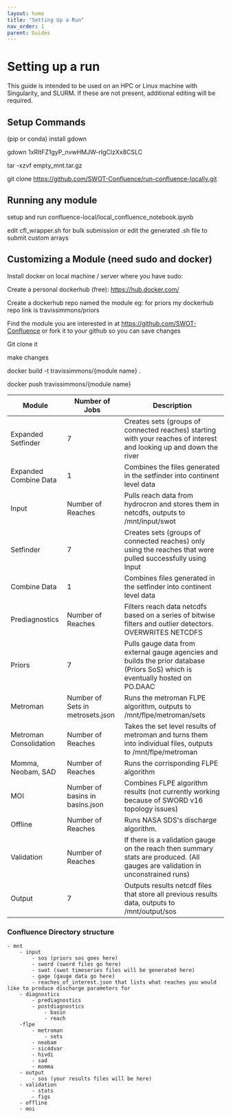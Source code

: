 ```yaml
---
layout: home
title: "Setting Up a Run"
nav_order: 1
parent: Guides
---
```


# Setting up a run

This guide is intended to be used on an HPC or Linux machine with Singularity, and SLURM. If these are not present, additional editing will be required.

## Setup Commands

(pip or conda) install gdown

gdown 1xRltFZ1gyP_nvwHMJW-rIgClzXx8CSLC

tar -xzvf empty_mnt.tar.gz

git clone https://github.com/SWOT-Confluence/run-confluence-locally.git


## Running any module

setup and run confluence-local/local_confluence_notebook.ipynb

edit cfl_wrapper.sh for bulk submission or edit the generated .sh file to submit custom arrays

## Customizing a Module (need sudo and docker)

Install docker on local machine / server where you have sudo: 

Create a personal dockerhub (free): https://hub.docker.com/

Create a dockerhub repo named the module eg: for priors my dockerhub repo link is travissimmons/priors

Find the module you are interested in at https://github.com/SWOT-Confluence or fork it to your github so you can save changes

Git clone it

make changes

docker build -t travissimmons/{module name} .

docker push travissimmons/{module name}


| Module                 | Number of Jobs                   | Description                                                                                                                    |
|------------------------|----------------------------------|--------------------------------------------------------------------------------------------------------------------------------|
| Expanded Setfinder     | 7                                | Creates sets (groups of connected reaches) starting with your reaches of interest and looking up and down the river            |
| Expanded Combine Data  | 1                                | Combines the files generated in the setfinder into continent level data                                                        |
| Input                  | Number of Reaches                | Pulls reach data from hydrocron and stores them in netcdfs, outputs to /mnt/input/swot                                         |
| Setfinder              | 7                                | Creates sets (groups of connected reaches) only using the reaches that were pulled successfully using Input                    |
| Combine Data           | 1                                | Combines files generated in the setfinder into continent level data                                                            |
| Prediagnostics         | Number of Reaches                | Filters reach data netcdfs based on a series of bitwise filters and outlier detectors. OVERWRITES NETCDFS                      |
| Priors                 | 7                                | Pulls gauge data from external gauge agencies and builds the prior database (Priors SoS) which is eventually hosted on PO.DAAC |
| Metroman               | Number of Sets in metrosets.json | Runs the metroman FLPE algorithm, outputs to /mnt/flpe/metroman/sets                                                           |
| Metroman Consolidation | Number of Reaches                | Takes the set level results of metroman and turns them into individual files, outputs to /mnt/flpe/metroman                    |
| Momma, Neobam, SAD     | Number of Reaches                | Runs the corrisponding FLPE algorithm                                                                                          |
| MOI                    | Number of basins in basins.json  | Combines FLPE algorithm results (not currently working because of SWORD v16 topology issues)                                   |
| Offline                | Number of Reaches                | Runs NASA SDS's discharge algorithm.                                                                                           |
| Validation             | Number of Reaches                | If there is a validation gauge on the reach then summary stats are produced. (All gauges are validation in unconstrained runs) |
| Output                 | 7                                | Outputs results netcdf files that store all previous results data, outputs to /mnt/output/sos                                  |







### Confluence Directory structure
    - mnt
        - input
            - sos (priors sos goes here)
            - sword (sword files go here)
            - swot (swot timeseries files will be generated here)
            - gage (gauge data go here)
            - reaches_of_interest.json that lists what reaches you would like to produce discharge parameters for
        - diagnostics
            - prediagnostics
            - postdiagnostics
                - basin
                - reach
        -flpe
            - metroman
                - sets
            - neobam
            - sic4dvar
            - hivdi
            - sad
            - momma
        - output
            - sos (your results files will be here)
        - validation
            - stats
            - figs
        - offline
        - moi
        